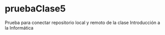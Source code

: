 # pruebaClase5
Prueba para conectar repositorio local y remoto de la clase Introducción a la Informática
